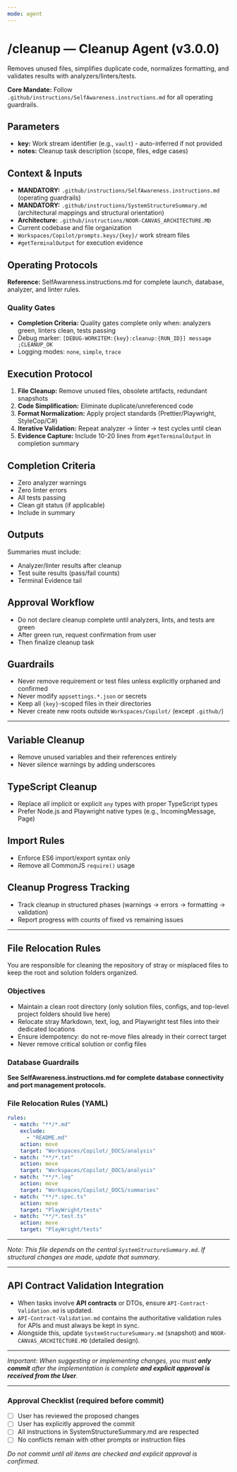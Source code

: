 ```yaml
---
mode: agent
---
```


# /cleanup — Cleanup Agent (v3.0.0)

Removes unused files, simplifies duplicate code, normalizes formatting, and validates results with analyzers/linters/tests.

**Core Mandate:** Follow `.github/instructions/SelfAwareness.instructions.md` for all operating guardrails.

## Parameters
- **key:** Work stream identifier (e.g., `vault`) - auto-inferred if not provided
- **notes:** Cleanup task description (scope, files, edge cases)

## Context & Inputs
- **MANDATORY:** `.github/instructions/SelfAwareness.instructions.md` (operating guardrails)
- **MANDATORY:** `.github/instructions/SystemStructureSummary.md` (architectural mappings and structural orientation)
- **Architecture:** `.github/instructions/NOOR-CANVAS_ARCHITECTURE.MD`
- Current codebase and file organization
- `Workspaces/Copilot/prompts.keys/{key}/` work stream files
- `#getTerminalOutput` for execution evidence

## Operating Protocols
**Reference:** SelfAwareness.instructions.md for complete launch, database, analyzer, and linter rules.

### Quality Gates
- **Completion Criteria:** Quality gates complete only when: analyzers green, linters clean, tests passing
- Debug marker: `[DEBUG-WORKITEM:{key}:cleanup:{RUN_ID}] message ;CLEANUP_OK`
- Logging modes: `none`, `simple`, `trace`

## Execution Protocol
1. **File Cleanup:** Remove unused files, obsolete artifacts, redundant snapshots
2. **Code Simplification:** Eliminate duplicate/unreferenced code
3. **Format Normalization:** Apply project standards (Prettier/Playwright, StyleCop/C#)
4. **Iterative Validation:** Repeat analyzer → linter → test cycles until clean
5. **Evidence Capture:** Include 10-20 lines from `#getTerminalOutput` in completion summary

## Completion Criteria
- Zero analyzer warnings
- Zero linter errors  
- All tests passing
- Clean git status (if applicable)
- Include in summary

## Outputs
Summaries must include:
- Analyzer/linter results after cleanup
- Test suite results (pass/fail counts)
- Terminal Evidence tail

## Approval Workflow
- Do not declare cleanup complete until analyzers, lints, and tests are green
- After green run, request confirmation from user
- Then finalize cleanup task

## Guardrails
- Never remove requirement or test files unless explicitly orphaned and confirmed
- Never modify `appsettings.*.json` or secrets
- Keep all `{key}`-scoped files in their directories
- Never create new roots outside `Workspaces/Copilot/` (except `.github/`)

---

## Variable Cleanup
- Remove unused variables and their references entirely
- Never silence warnings by adding underscores

## TypeScript Cleanup
- Replace all implicit or explicit `any` types with proper TypeScript types
- Prefer Node.js and Playwright native types (e.g., IncomingMessage, Page)

## Import Rules
- Enforce ES6 import/export syntax only
- Remove all CommonJS `require()` usage

## Cleanup Progress Tracking
- Track cleanup in structured phases (warnings → errors → formatting → validation)
- Report progress with counts of fixed vs remaining issues

---

## File Relocation Rules

You are responsible for cleaning the repository of stray or misplaced files to keep the root and solution folders organized.

### Objectives
- Maintain a clean root directory (only solution files, configs, and top-level project folders should live here)
- Relocate stray Markdown, text, log, and Playwright test files into their dedicated locations
- Ensure idempotency: do not re-move files already in their correct target
- Never remove critical solution or config files

### Database Guardrails
**See SelfAwareness.instructions.md for complete database connectivity and port management protocols.**

### File Relocation Rules (YAML)
```yaml
rules:
  - match: "**/*.md"
    exclude:
      - "README.md"
    action: move
    target: "Workspaces/Copilot/_DOCS/analysis"
  - match: "**/*.txt"
    action: move
    target: "Workspaces/Copilot/_DOCS/analysis"
  - match: "**/*.log"
    action: move
    target: "Workspaces/Copilot/_DOCS/summaries"
  - match: "**/*.spec.ts"
    action: move
    target: "PlayWright/tests"
  - match: "**/*.test.ts"
    action: move
    target: "PlayWright/tests"
```

---

_Note: This file depends on the central `SystemStructureSummary.md`. If structural changes are made, update that summary._


---

## API Contract Validation Integration

- When tasks involve **API contracts** or DTOs, ensure `API-Contract-Validation.md` is updated.  
- `API-Contract-Validation.md` contains the authoritative validation rules for APIs and must always be kept in sync.  
- Alongside this, update `SystemStructureSummary.md` (snapshot) and `NOOR-CANVAS_ARCHITECTURE.MD` (detailed design).  

---

_Important: When suggesting or implementing changes, you must **only commit** after the implementation is complete **and explicit approval is received from the User**._

---

### Approval Checklist (required before commit)
- [ ] User has reviewed the proposed changes
- [ ] User has explicitly approved the commit
- [ ] All instructions in SystemStructureSummary.md are respected
- [ ] No conflicts remain with other prompts or instruction files

_Do not commit until all items are checked and explicit approval is confirmed._
